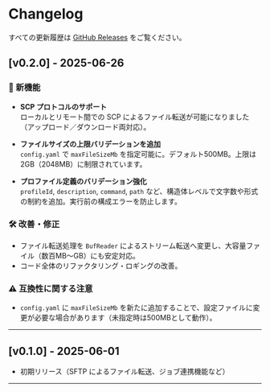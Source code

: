 # Changelog

すべての更新履歴は [GitHub Releases](https://github.com/kyotalab/vento/releases) をご覧ください。

## [v0.2.0] - 2025-06-26

### 🚀 新機能

- **SCP プロトコルのサポート**  
  ローカルとリモート間での SCP によるファイル転送が可能になりました（アップロード／ダウンロード両対応）。

- **ファイルサイズの上限バリデーションを追加**  
  `config.yaml` で `maxFileSizeMb` を指定可能に。デフォルト500MB。上限は2GB（2048MB）に制限されています。

- **プロファイル定義のバリデーション強化**  
  `profileId`, `description`, `command`, `path` など、構造体レベルで文字数や形式の制約を追加。実行前の構成エラーを防止します。

### 🛠 改善・修正

- ファイル転送処理を `BufReader` によるストリーム転送へ変更し、大容量ファイル（数百MB〜GB）にも安定対応。
- コード全体のリファクタリング・ロギングの改善。

### ⚠ 互換性に関する注意

- `config.yaml` に `maxFileSizeMb` を新たに追加することで、設定ファイルに変更が必要な場合があります（未指定時は500MBとして動作）。

---

## [v0.1.0] - 2025-06-01

- 初期リリース（SFTP によるファイル転送、ジョブ連携機能など）

---

